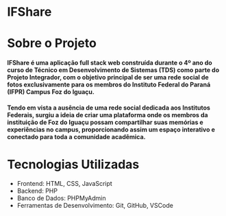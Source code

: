 # IFShare

# Sobre o Projeto

#### IFShare é uma aplicação full stack web construída durante o 4º ano do curso de Técnico em Desenvolvimento de Sistemas (TDS) como parte do Projeto Integrador, com o objetivo principal de ser uma rede social de fotos exclusivamente para os membros do Instituto Federal do Paraná (IFPR) Campus Foz do Iguaçu.

#### Tendo em vista a ausência de uma rede social dedicada aos Institutos Federais, surgiu a ideia de criar uma plataforma onde os membros da instituição de Foz do Iguaçu possam compartilhar suas memórias e experiências no campus, proporcionando assim um espaço interativo e conectado para toda a comunidade acadêmica.

# Tecnologias Utilizadas

 - Frontend: HTML, CSS, JavaScript
- Backend: PHP
- Banco de Dados: PHPMyAdmin
- Ferramentas de Desenvolvimento: Git, GitHub, VSCode
